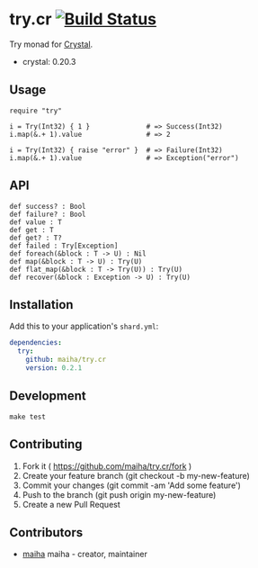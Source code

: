 # try.cr [![Build Status](https://travis-ci.org/maiha/try.cr.svg?branch=master)](https://travis-ci.org/maiha/try.cr)

Try monad for [Crystal](http://crystal-lang.org/).

- crystal: 0.20.3

## Usage

```crystal
require "try"

i = Try(Int32) { 1 }              # => Success(Int32)
i.map(&.+ 1).value                # => 2

i = Try(Int32) { raise "error" }  # => Failure(Int32)
i.map(&.+ 1).value                # => Exception("error")
```

## API

```crystal
def success? : Bool
def failure? : Bool
def value : T
def get : T
def get? : T?
def failed : Try[Exception]
def foreach(&block : T -> U) : Nil
def map(&block : T -> U) : Try(U)
def flat_map(&block : T -> Try(U)) : Try(U)
def recover(&block : Exception -> U) : Try(U)
```

## Installation

Add this to your application's `shard.yml`:

```yaml
dependencies:
  try:
    github: maiha/try.cr
    version: 0.2.1
```

## Development

```shell
make test
```

## Contributing

1. Fork it ( https://github.com/maiha/try.cr/fork )
2. Create your feature branch (git checkout -b my-new-feature)
3. Commit your changes (git commit -am 'Add some feature')
4. Push to the branch (git push origin my-new-feature)
5. Create a new Pull Request

## Contributors

- [maiha](https://github.com/maiha) maiha - creator, maintainer

